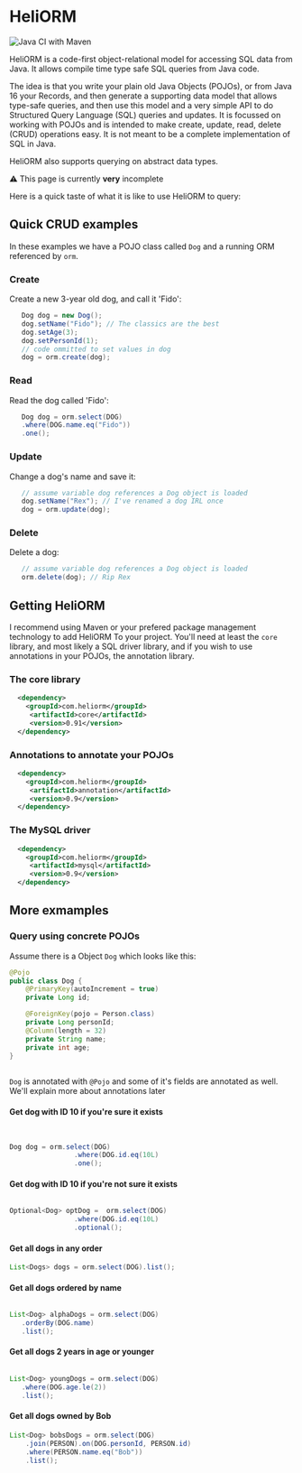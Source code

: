 # HeliORM 
![Java CI with Maven](https://github.com/GideonLeGrange/HeliORM/workflows/Java%20CI%20with%20Maven/badge.svg)

HeliORM is a code-first object-relational model for accessing SQL data from Java. It allows compile time type safe SQL queries from Java code. 

The idea is that you write your plain old Java Objects (POJOs), or from Java 16 your Records, and then generate a supporting data model that allows type-safe queries, and then use this model and a very simple API to do Structured Query Language (SQL) queries and updates. It is focussed on working with POJOs and is intended to make create, update, read, delete (CRUD) operations easy. It is not meant to be a complete implementation of SQL in Java. 

HeliORM also supports querying on abstract data types.

:warning: This page is currently **very** incomplete

Here is a quick taste of what it is like to use HeliORM to query:


## Quick CRUD examples 

In these examples we have a POJO class called `Dog` and a running ORM referenced by `orm`. 

### Create 

Create a new 3-year old dog, and call it 'Fido':

```java
   Dog dog = new Dog();
   dog.setName("Fido"); // The classics are the best
   dog.setAge(3);
   dog.setPersonId(1);
   // code ommitted to set values in dog 
   dog = orm.create(dog);
```

### Read 

Read the dog called 'Fido':

```java 
   Dog dog = orm.select(DOG)
   .where(DOG.name.eq("Fido"))
   .one();
```

### Update

Change a dog's name and save it:

```java 
   // assume variable dog references a Dog object is loaded 
   dog.setName("Rex"); // I've renamed a dog IRL once 
   dog = orm.update(dog);
```

### Delete

Delete a dog:

```java
   // assume variable dog references a Dog object is loaded 
   orm.delete(dog); // Rip Rex 
```

## Getting HeliORM

I recommend using Maven or your prefered package management technology to add HeliORM To your project. You'll need at least the `core` library, and most likely a SQL driver library, and if you wish to use annotations in your POJOs, the annotation library.

### The core library 

```xml
  <dependency>
    <groupId>com.heliorm</groupId>
     <artifactId>core</artifactId>
     <version>0.91</version>
  </dependency>
```

### Annotations to annotate your POJOs

```xml
  <dependency>
    <groupId>com.heliorm</groupId>
     <artifactId>annotation</artifactId>
     <version>0.9</version>
  </dependency>
```

### The MySQL driver 

```xml
  <dependency>
    <groupId>com.heliorm</groupId>
     <artifactId>mysql</artifactId>
     <version>0.9</version>
  </dependency>
```


## More exmamples

### Query using concrete POJOs

Assume there is a Object `Dog` which looks like this:

```java
@Pojo
public class Dog {
    @PrimaryKey(autoIncrement = true)
    private Long id;

    @ForeignKey(pojo = Person.class)
    private Long personId;
    @Column(length = 32)
    private String name;
    private int age;
}
    
```

`Dog` is annotated with `@Pojo` and some of it's fields are annotated as well. We'll explain more about annotations later



#### Get dog with ID 10 if you're sure it exists

```java


Dog dog = orm.select(DOG)
                .where(DOG.id.eq(10L)
                .one();
```

#### Get dog with ID 10 if you're not sure it exists
```java

Optional<Dog> optDog =  orm.select(DOG)
                .where(DOG.id.eq(10L)
                .optional();
```

#### Get all dogs in any order
```java
List<Dogs> dogs = orm.select(DOG).list();
```

#### Get all dogs ordered by name 
```java

List<Dog> alphaDogs = orm.select(DOG)
   .orderBy(DOG.name)
   .list();
```

#### Get all dogs 2 years in age or younger 
```java

List<Dog> youngDogs = orm.select(DOG)
   .where(DOG.age.le(2))
   .list();
```


#### Get all dogs owned by Bob 

```java
List<Dog> bobsDogs = orm.select(DOG)
    .join(PERSON).on(DOG.personId, PERSON.id)
    .where(PERSON.name.eq("Bob"))
    .list();
```

